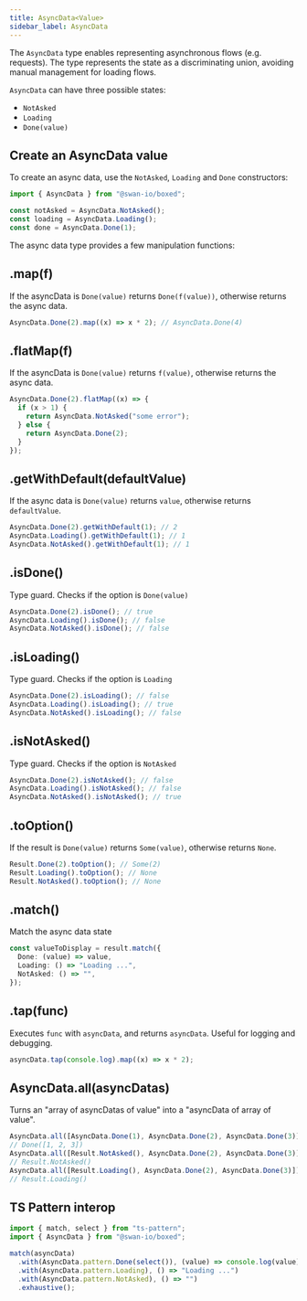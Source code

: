 ```yaml
---
title: AsyncData<Value>
sidebar_label: AsyncData
---
```


The `AsyncData` type enables representing asynchronous flows (e.g. requests). The type represents the state as a discriminating union, avoiding manual management for loading flows.

`AsyncData` can have three possible states:

- `NotAsked`
- `Loading`
- `Done(value)`

## Create an AsyncData value

To create an async data, use the `NotAsked`, `Loading` and `Done` constructors:

```ts
import { AsyncData } from "@swan-io/boxed";

const notAsked = AsyncData.NotAsked();
const loading = AsyncData.Loading();
const done = AsyncData.Done(1);
```

The async data type provides a few manipulation functions:

## .map(f)

If the asyncData is `Done(value)` returns `Done(f(value))`, otherwise returns the async data.

```ts
AsyncData.Done(2).map((x) => x * 2); // AsyncData.Done(4)
```

## .flatMap(f)

If the asyncData is `Done(value)` returns `f(value)`, otherwise returns the async data.

```ts
AsyncData.Done(2).flatMap((x) => {
  if (x > 1) {
    return AsyncData.NotAsked("some error");
  } else {
    return AsyncData.Done(2);
  }
});
```

## .getWithDefault(defaultValue)

If the async data is `Done(value)` returns `value`, otherwise returns `defaultValue`.

```ts
AsyncData.Done(2).getWithDefault(1); // 2
AsyncData.Loading().getWithDefault(1); // 1
AsyncData.NotAsked().getWithDefault(1); // 1
```

## .isDone()

Type guard. Checks if the option is `Done(value)`

```ts
AsyncData.Done(2).isDone(); // true
AsyncData.Loading().isDone(); // false
AsyncData.NotAsked().isDone(); // false
```

## .isLoading()

Type guard. Checks if the option is `Loading`

```ts
AsyncData.Done(2).isLoading(); // false
AsyncData.Loading().isLoading(); // true
AsyncData.NotAsked().isLoading(); // false
```

## .isNotAsked()

Type guard. Checks if the option is `NotAsked`

```ts
AsyncData.Done(2).isNotAsked(); // false
AsyncData.Loading().isNotAsked(); // false
AsyncData.NotAsked().isNotAsked(); // true
```

## .toOption()

If the result is `Done(value)` returns `Some(value)`, otherwise returns `None`.

```ts
Result.Done(2).toOption(); // Some(2)
Result.Loading().toOption(); // None
Result.NotAsked().toOption(); // None
```

## .match()

Match the async data state

```ts
const valueToDisplay = result.match({
  Done: (value) => value,
  Loading: () => "Loading ...",
  NotAsked: () => "",
});
```

## .tap(func)

Executes `func` with `asyncData`, and returns `asyncData`. Useful for logging and debugging.

```ts
asyncData.tap(console.log).map((x) => x * 2);
```

## AsyncData.all(asyncDatas)

Turns an "array of asyncDatas of value" into a "asyncData of array of value".

```ts
AsyncData.all([AsyncData.Done(1), AsyncData.Done(2), AsyncData.Done(3)]);
// Done([1, 2, 3])
AsyncData.all([Result.NotAsked(), AsyncData.Done(2), AsyncData.Done(3)]);
// Result.NotAsked()
AsyncData.all([Result.Loading(), AsyncData.Done(2), AsyncData.Done(3)]);
// Result.Loading()
```

## TS Pattern interop

```ts
import { match, select } from "ts-pattern";
import { AsyncData } from "@swan-io/boxed";

match(asyncData)
  .with(AsyncData.pattern.Done(select()), (value) => console.log(value))
  .with(AsyncData.pattern.Loading), () => "Loading ...")
  .with(AsyncData.pattern.NotAsked), () => "")
  .exhaustive();
```
